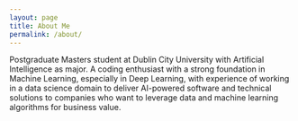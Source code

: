 ```yaml
---
layout: page
title: About Me
permalink: /about/
---
```


Postgraduate Masters student at Dublin City University with Artificial Intelligence as major. A coding enthusiast with a
strong foundation in Machine Learning, especially in Deep Learning, with experience of working in a data science
domain to deliver AI-powered software and technical solutions to companies who want to leverage data and machine
learning algorithms for business value.



[^1]:a blogging platform that natively supports Jupyter notebooks in addition to other formats.
